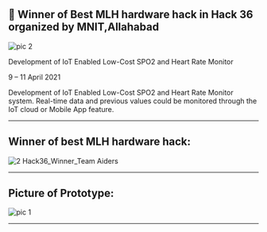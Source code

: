 ## :pushpin: Winner of Best MLH hardware hack in Hack 36 organized by MNIT,Allahabad 

![pic 2](https://user-images.githubusercontent.com/107871742/174879443-c9b22963-e58a-413a-af42-f164dfe0e5ff.png)

Development of IoT Enabled Low-Cost SPO2 and Heart Rate Monitor

9 – 11 April 2021

Development of IoT Enabled Low-Cost SPO2 and Heart Rate Monitor system. Real-time data and previous values could be monitored through the IoT cloud or Mobile App feature.

---

## Winner of best MLH hardware hack:

![2  Hack36_Winner_Team Aiders](https://user-images.githubusercontent.com/107871742/174879603-5acc85e6-9617-40be-8b67-8bb6d3dd4922.png)

---

## Picture of Prototype:

![pic 1](https://user-images.githubusercontent.com/107871742/174879496-2bfe0875-18c2-4db0-be77-dd315661ec9a.png)


---
